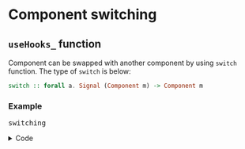 # Component switching

## `useHooks_` function

Component can be swapped with another component by using `switch` function. The type of `switch` is below:

```purescript
switch :: forall a. Signal (Component m) -> Component m
```

### Example

<pre class="preview">switching</pre>

<details class="preview">
<summary>Code</summary>
  
```purescript
module Example.Switching where

import Prelude

import Data.Tuple.Nested ((/\))
import Jelly.Component (Component, hooks, switch, text, textSig)
import Jelly.Element as JE
import Jelly.Hooks (class MonadHooks, useStateEq)
import Jelly.Prop (on)
import Jelly.Signal (modifyChannel\_)
import Web.HTML.Event.EventTypes (click)

switchingExample :: forall m. MonadHooks m => Component m
switchingExample = hooks do
componentNumSig /\ componentNumChannel <- useStateEq 1

pure do
JE.button [ on click \_ -> modifyChannel_ componentNumChannel (_ + 1) ] $ text "Increment"
JE.button [ on click \_ -> modifyChannel_ componentNumChannel (_ - 1) ] $ text "Decrement"
JE.div' do
textSig $ pure "Component number: " <> show <$> componentNumSig
JE.div' do
switch $ componentNumSig <#> case _ of
1 -> component1
2 -> component2
3 -> component3
_ -> text "No such component"

component1 :: forall m. Component m
component1 = text "This is component 1"

component2 :: forall m. Component m
component2 = text "This is component 2"

component3 :: forall m. Component m
component3 = text "This is component 3"

```

</details>

